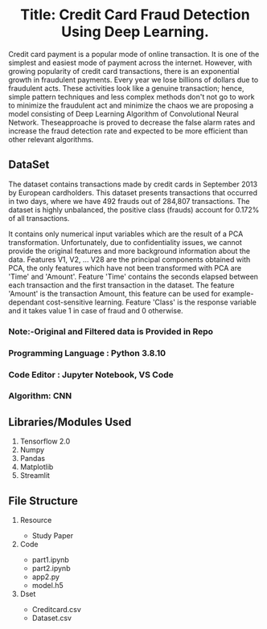 
<center><h1>Title: Credit Card Fraud Detection Using Deep Learning.</h2></center>
<article>
<p>Credit card payment is a popular mode of online transaction. It is one of the simplest and easiest mode of payment
across the internet. However, with growing popularity of credit card transactions, there is an exponential growth in fraudulent
payments. Every year we lose billions of dollars due to fraudulent acts. These activities look like a genuine transaction; hence,
simple pattern techniques and less complex methods don't not go to work to minimize the fraudulent act and minimize the chaos
we are proposing a model consisting of Deep Learning Algorithm of Convolutional Neural Network. Theseapproache is proved to decrease the false alarm rates and increase the fraud detection rate and expected to be more efficient than other relevant algorithms.</p>
<article>

 <h2>DataSet</h2>
  <article><p>The dataset contains transactions made by credit cards in September 2013 by European cardholders.
This dataset presents transactions that occurred in two days, where we have 492 frauds out of 284,807 transactions. The dataset is highly unbalanced, the positive class (frauds) account for 0.172% of all transactions.

It contains only numerical input variables which are the result of a PCA transformation. Unfortunately, due to confidentiality issues, we cannot provide the original features and more background information about the data. Features V1, V2, … V28 are the principal components obtained with PCA, the only features which have not been transformed with PCA are 'Time' and 'Amount'. Feature 'Time' contains the seconds elapsed between each transaction and the first transaction in the dataset. The feature 'Amount' is the transaction Amount, this feature can be used for example-dependant cost-sensitive learning. Feature 'Class' is the response variable and it takes value 1 in case of fraud and 0 otherwise.</p><article>
    
<h3>Note:-Original and Filtered data is Provided in Repo</h3>
    
<h3>Programming Language : Python 3.8.10</h3>
<h3>Code Editor : Jupyter Notebook, VS Code </h3>
<h3>Algorithm: CNN</h3>   
  
  
  <h2>Libraries/Modules Used</h2>
  <ol>
  <li>Tensorflow 2.0</li>
  <li>Numpy</li>
  <li>Pandas</li>
  <li>Matplotlib</li>
  <li>Streamlit</li>  
</ol>
  
<h2>File Structure</h2>
    <ol>
  <li>Resource</li>
      <ul>
        <li>Study Paper</li>
      </ul>
  <li>Code</li>
      <ul>
      <li>part1.ipynb</li>
      <li>part2.ipynb</li>
      <li>app2.py</li>
      <li>model.h5</li>  
    </ul>
  <li>Dset</li>
      <ul>
      <li>Creditcard.csv</li>
      <li>Dataset.csv</li>
    </ul>
</ol>
    
 
    
